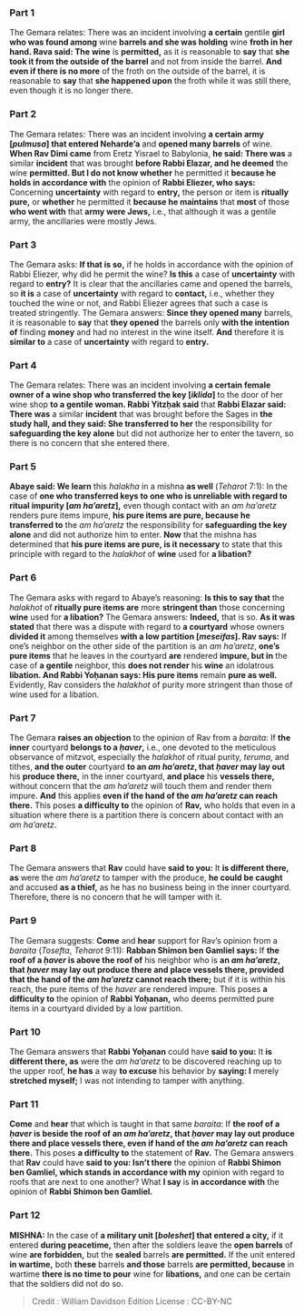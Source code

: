 
### Part 1
The Gemara relates: There was an incident involving <b>a certain</b> gentile <b>girl who was found among</b> wine <b>barrels and she was holding</b> wine <b>froth in her hand. Rava said: The wine</b> is <b>permitted,</b> as it is reasonable to <b>say</b> that <b>she took it from the outside of the barrel</b> and not from inside the barrel. <b>And even if there is no more</b> of the froth on the outside of the barrel, it is reasonable to <b>say</b> that <b>she happened upon</b> the froth while it was still there, even though it is no longer there.

### Part 2
The Gemara relates: There was an incident involving <b>a certain army [<i>pulmusa</i>] that entered Neharde’a</b> and <b>opened many barrels</b> of wine. <b>When Rav Dimi came</b> from Eretz Yisrael to Babylonia, <b>he said: There was</b> a similar <b>incident</b> that was brought <b>before Rabbi Elazar, and he deemed</b> the wine <b>permitted. But I do not know whether</b> he permitted it <b>because he holds in accordance with</b> the opinion of <b>Rabbi Eliezer, who says:</b> Concerning <b>uncertainty</b> with regard to <b>entry,</b> the person or item is <b>ritually pure,</b> or <b>whether</b> he permitted it <b>because he maintains</b> that <b>most</b> of those <b>who went with</b> that <b>army were Jews,</b> i.e., that although it was a gentile army, the ancillaries were mostly Jews.

### Part 3
The Gemara asks: <b>If that is so,</b> if he holds in accordance with the opinion of Rabbi Eliezer, why did he permit the wine? <b>Is this</b> a case of <b>uncertainty</b> with regard to <b>entry?</b> It is clear that the ancillaries came and opened the barrels, so <b>it is</b> a case of <b>uncertainty</b> with regard to <b>contact,</b> i.e., whether they touched the wine or not, and Rabbi Eliezer agrees that such a case is treated stringently. The Gemara answers: <b>Since they opened many</b> barrels, it is reasonable to <b>say</b> that <b>they opened</b> the barrels only <b>with the intention of</b> finding <b>money</b> and had no interest in the wine itself. <b>And</b> therefore it is <b>similar to</b> a case of <b>uncertainty</b> with regard to <b>entry.</b>

### Part 4
The Gemara relates: There was an incident involving <b>a certain female owner of a wine shop who transferred the key [<i>iklida</i>]</b> to the door of her wine shop <b>to a gentile woman. Rabbi Yitzḥak said</b> that <b>Rabbi Elazar said: There was</b> a similar <b>incident</b> that was brought before the Sages in <b>the study hall, and they said: She transferred to her</b> the responsibility for <b>safeguarding the key alone</b> but did not authorize her to enter the tavern, so there is no concern that she entered there.

### Part 5
<b>Abaye said: We learn</b> this <i>halakha</i> in a mishna <b>as well</b> (<i>Teharot</i> 7:1): In the case of <b>one who transferred keys to one who is unreliable with regard to ritual impurity [<i>am ha’aretz</i>],</b> even though contact with an <i>am ha’aretz</i> renders pure items impure, <b>his pure items are pure, because he transferred to</b> the <i>am ha’aretz</i> the responsibility for <b>safeguarding the key alone</b> and did not authorize him to enter. <b>Now</b> that the mishna has determined that <b>his pure items are pure, is it necessary</b> to state that this principle with regard to the <i>halakhot</i> of <b>wine</b> used for <b>a libation?</b>

### Part 6
The Gemara asks with regard to Abaye’s reasoning: <b>Is this to say that</b> the <i>halakhot</i> of <b>ritually pure items are</b> more <b>stringent than</b> those concerning <b>wine</b> used for <b>a libation?</b> The Gemara answers: <b>Indeed,</b> that is so. <b>As it was stated</b> that there was a dispute with regard to <b>a courtyard</b> whose owners <b>divided it</b> among themselves <b>with a low partition [<i>meseifas</i>]. Rav says:</b> If one’s neighbor on the other side of the partition is an <i>am ha’aretz</i>, <b>one’s pure items</b> that he leaves in the courtyard <b>are</b> rendered <b>impure, but in</b> the case of <b>a gentile</b> neighbor, this <b>does not render</b> his <b>wine</b> an idolatrous <b>libation. And Rabbi Yoḥanan says: His pure items</b> remain <b>pure as well.</b> Evidently, Rav considers the <i>halakhot</i> of purity more stringent than those of wine used for a libation.

### Part 7
The Gemara <b>raises an objection</b> to the opinion of Rav from a <i>baraita</i>: If <b>the inner</b> courtyard <b>belongs to a <i>ḥaver</i>,</b> i.e., one devoted to the meticulous observance of mitzvot, especially the <i>halakhot</i> of ritual purity, <i>teruma</i>, and tithes, <b>and the outer</b> courtyard <b>to an <i>am ha’aretz</i>, that <i>ḥaver</i> may lay out</b> his <b>produce there,</b> in the inner courtyard, <b>and place</b> his <b>vessels there,</b> without concern that the <i>am ha’aretz</i> will touch them and render them impure. <b>And</b> this applies <b>even if the hand of the <i>am ha’aretz</i> can reach there.</b> This poses <b>a difficulty to</b> the opinion of <b>Rav,</b> who holds that even in a situation where there is a partition there is concern about contact with an <i>am ha’aretz</i>.

### Part 8
The Gemara answers that <b>Rav</b> could have <b>said to you:</b> It <b>is different there, as</b> were the <i>am ha’aretz</i> to tamper with the produce, <b>he could be caught</b> and accused <b>as a thief,</b> as he has no business being in the inner courtyard. Therefore, there is no concern that he will tamper with it.

### Part 9
The Gemara suggests: <b>Come</b> and <b>hear</b> support for Rav’s opinion from a <i>baraita</i> (<i>Tosefta</i>, <i>Teharot</i> 9:11): <b>Rabban Shimon ben Gamliel says:</b> If <b>the roof of a <i>ḥaver</i> is above the roof of</b> his neighbor who is <b>an <i>am ha’aretz</i>, that <i>ḥaver</i> may lay out produce there and place vessels there, provided that the hand of the <i>am ha’aretz</i> cannot reach there;</b> but if it is within his reach, the pure items of the <i>ḥaver</i> are rendered impure. This poses <b>a difficulty to</b> the opinion of <b>Rabbi Yoḥanan,</b> who deems permitted pure items in a courtyard divided by a low partition.

### Part 10
The Gemara answers that <b>Rabbi Yoḥanan</b> could have <b>said to you:</b> It <b>is different there, as</b> were the <i>am ha’aretz</i> to be discovered reaching up to the upper roof, <b>he has</b> a way <b>to excuse</b> his behavior by <b>saying: I</b> merely <b>stretched myself;</b> I was not intending to tamper with anything.

### Part 11
<b>Come</b> and <b>hear</b> that which is taught in that same <i>baraita</i>: If <b>the roof of a <i>ḥaver</i> is beside the roof of an <i>am ha’aretz</i>, that <i>ḥaver</i> may lay out produce there and place vessels there, even if hand of the <i>am ha’aretz</i> can reach there.</b> This poses <b>a difficulty to</b> the statement of <b>Rav.</b> The Gemara answers that <b>Rav</b> could have <b>said to you: Isn’t there</b> the opinion of <b>Rabbi Shimon ben Gamliel, which stands in accordance with my</b> opinion with regard to roofs that are next to one another? What <b>I say</b> is <b>in accordance with</b> the opinion of <b>Rabbi Shimon ben Gamliel.</b>

### Part 12
<strong>MISHNA:</strong> In the case of <b>a military unit [<i>boleshet</i>] that entered a city,</b> if it entered <b>during peacetime,</b> then after the soldiers leave the <b>open barrels</b> of wine <b>are forbidden,</b> but the <b>sealed</b> barrels <b>are permitted.</b> If the unit entered <b>in wartime,</b> both <b>these</b> barrels <b>and those</b> barrels <b>are permitted, because</b> in wartime <b>there is no time to pour</b> wine for <b>libations,</b> and one can be certain that the soldiers did not do so.

>Credit : William Davidson Edition
>License : CC-BY-NC